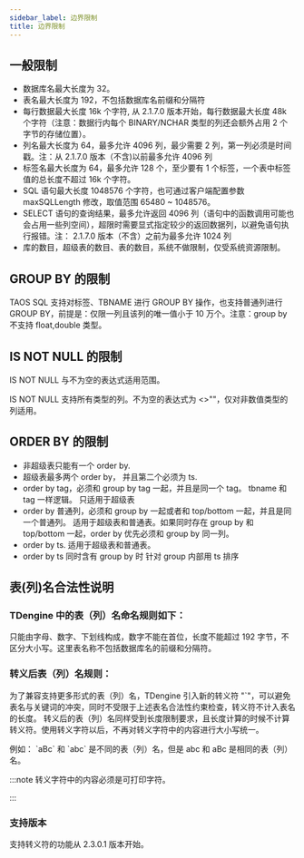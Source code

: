 ```yaml
---
sidebar_label: 边界限制
title: 边界限制
---
```


## 一般限制

- 数据库名最大长度为 32。
- 表名最大长度为 192，不包括数据库名前缀和分隔符
- 每行数据最大长度 16k 个字符, 从 2.1.7.0 版本开始，每行数据最大长度 48k 个字符（注意：数据行内每个 BINARY/NCHAR 类型的列还会额外占用 2 个字节的存储位置）。
- 列名最大长度为 64，最多允许 4096 列，最少需要 2 列，第一列必须是时间戳。注：从 2.1.7.0 版本（不含)以前最多允许 4096 列
- 标签名最大长度为 64，最多允许 128 个，至少要有 1 个标签，一个表中标签值的总长度不超过 16k 个字符。
- SQL 语句最大长度 1048576 个字符，也可通过客户端配置参数 maxSQLLength 修改，取值范围 65480 ~ 1048576。
- SELECT 语句的查询结果，最多允许返回 4096 列（语句中的函数调用可能也会占用一些列空间），超限时需要显式指定较少的返回数据列，以避免语句执行报错。注： 2.1.7.0 版本（不含）之前为最多允许 1024 列
- 库的数目，超级表的数目、表的数目，系统不做限制，仅受系统资源限制。

## GROUP BY 的限制

TAOS SQL 支持对标签、TBNAME 进行 GROUP BY 操作，也支持普通列进行 GROUP BY，前提是：仅限一列且该列的唯一值小于 10 万个。注意：group by 不支持 float,double 类型。

## IS NOT NULL 的限制

IS NOT NULL 与不为空的表达式适用范围。

IS NOT NULL 支持所有类型的列。不为空的表达式为 <\>""，仅对非数值类型的列适用。

## ORDER BY 的限制

- 非超级表只能有一个 order by.
- 超级表最多两个 order by， 并且第二个必须为 ts.
- order by tag，必须和 group by tag 一起，并且是同一个 tag。 tbname 和 tag 一样逻辑。 只适用于超级表
- order by 普通列，必须和 group by 一起或者和 top/bottom 一起，并且是同一个普通列。 适用于超级表和普通表。如果同时存在 group by 和 top/bottom 一起，order by 优先必须和 group by 同一列。
- order by ts. 适用于超级表和普通表。
- order by ts 同时含有 group by 时 针对 group 内部用 ts 排序

## 表(列)名合法性说明

### TDengine 中的表（列）名命名规则如下：
只能由字母、数字、下划线构成，数字不能在首位，长度不能超过 192 字节，不区分大小写。这里表名称不包括数据库名的前缀和分隔符。

### 转义后表（列）名规则：
为了兼容支持更多形式的表（列）名，TDengine 引入新的转义符 "`"，可以避免表名与关键词的冲突，同时不受限于上述表名合法性约束检查，转义符不计入表名的长度。
转义后的表（列）名同样受到长度限制要求，且长度计算的时候不计算转义符。使用转义字符以后，不再对转义字符中的内容进行大小写统一。

例如：
\`aBc\` 和 \`abc\` 是不同的表（列）名，但是 abc 和 aBc 是相同的表（列）名。

:::note
转义字符中的内容必须是可打印字符。

:::

### 支持版本
支持转义符的功能从 2.3.0.1 版本开始。